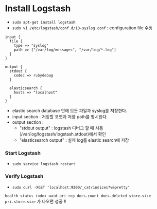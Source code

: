 # Install Logstash

- `sudo apt-get install logstash`
- `sudo vi /etc/logstash/conf.d/10-syslog.conf` : configuration file 수정

```
input {
  file {
    type => "syslog"
    path => ["/var/log/messages", "/var/log/*.log"]
  }
}

output {
  stdout {
    codec => rubydebug
  }
  
  elasticsearch {
    hosts => "localhost"
  }
}
```

- elastic search database 안에 모든 파일과 syslog를 저장한다.
- input section : 저장할 포맷과 저장 path를 명시한다.
- output section : 
  - "stdout output" : logstash 디버그 할 때 사용 (/var/log/logstash/logstash.stdout)에서 확인
  - "elasticsearch output" : 실제 log를 elastic search에 저장



### Start Logstash

- `sudo service logstash restart`



### Verify Logstash

- `sudo curl -XGET 'localhost:9200/_cat/indices?v&pretty'`



`health status index uuid pri rep docs.count docs.deleted store.size pri.store.size` 가 나오면 성공 !!